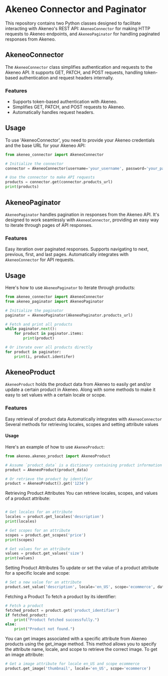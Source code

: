 
# Akeneo Connector and Paginator

This repository contains two Python classes designed to facilitate interacting with Akeneo's REST API: `AkeneoConnector` for making HTTP requests to Akeneo endpoints, and `AkeneoPaginator` for handling paginated responses from Akeneo.

## AkeneoConnector

The `AkeneoConnector` class simplifies authentication and requests to the Akeneo API. It supports GET, PATCH, and POST requests, handling token-based authentication and request headers internally.

### Features

- Supports token-based authentication with Akeneo.
- Simplifies GET, PATCH, and POST requests to Akeneo.
- Automatically handles request headers.


## Usage
To use 'AkeneoConnector', you need to provide your Akeneo credentials and the base URL for your Akeneo API:

```python
from akeneo_connector import AkeneoConnector

# Initialize the connector
connector = AkeneoConnector(username='your_username', password='your_password', auth_token='your_auth_token', auth_url='your_auth_url')

# Use the connector to make API requests
products = connector.get(connector.products_url)
print(products)
```


## AkeneoPaginator
`AkeneoPaginator` handles pagination in responses from the Akeneo API. It's designed to work seamlessly with `AkeneoConnector`, providing an easy way to iterate through pages of API responses.

### Features
Easy iteration over paginated responses.
Supports navigating to next, previous, first, and last pages.
Automatically integrates with `AkeneoConnector` for API requests.

## Usage
Here's how to use `AkeneoPaginator` to iterate through products:

```python
from akeneo_connector import AkeneoConnector
from akeneo_paginator import AkeneoPaginator

# Initialize the paginator
paginator = AkeneoPaginator(AkeneoPaginator.products_url)

# Fetch and print all products
while paginator.next():
    for product in paginator.items:
        print(product)

# Or iterate over all products directly
for product in paginator:
    print(i, product.identifer)
```


## AkeneoProduct
`AkeneoProduct` holds the product data from Akeneo to easily get and/or update a certain product in Akeneo. Along with some methods to make it easy to set values with a certain locale or scope.

### Features
Easy retrieval of product data
Automatically integrates with `AkeneoConnector`
Several methods for retrieving locales, scopes and setting attribute values

#### Usage
Here's an example of how to use `AkeneoProduct`:


```python
from akeneo.akeneo_product import AkeneoProduct

# Assume `product_data` is a dictionary containing product information
product = AkeneoProduct(product_data)

# Or retrieve the product by identifier
product = AkeneoProduct().get('1234')
```

Retrieving Product Attributes
You can retrieve locales, scopes, and values of a product attribute:

```python

# Get locales for an attribute
locales = product.get_locales('description')
print(locales)

# Get scopes for an attribute
scopes = product.get_scopes('price')
print(scopes)

# Get values for an attribute
values = product.get_values('size')
print(values)

```

Setting Product Attributes
To update or set the value of a product attribute for a specific locale and scope:

```python
# Set a new value for an attribute
product.set_value('description', locale='en_US', scope='ecommerce', data='New product description')
```

Fetching a Product
To fetch a product by its identifier:
```python
# Fetch a product
fetched_product = product.get('product_identifier')
if fetched_product:
    print("Product fetched successfully.")
else:
    print("Product not found.")
```

You can get images associated with a specific attribute from Akeneo products using the get_image method. This method allows you to specify the attribute name, locale, and scope to retrieve the correct image. To get an image attribute:
```python
# Get a image attribute for locale en_US and scope ecommerce
product.get_image('thumbnail', locale='en_US', scope='ecommerce')
```
